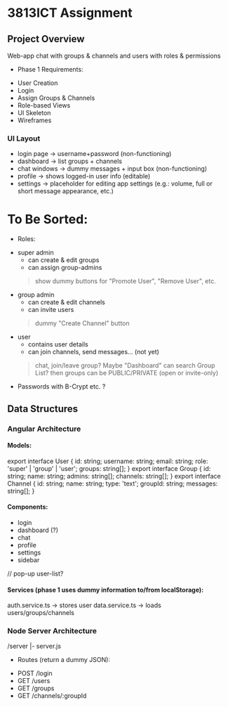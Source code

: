 # 3813ICT Assignment

## Project Overview
Web-app chat with groups & channels and users with roles & permissions

* Phase 1 Requirements:
- User Creation
- Login
- Assign Groups & Channels
- Role-based Views
- UI Skeleton
- Wireframes

### UI Layout
- login page -> username+password (non-functioning)
- dashboard -> list groups + channels
- chat windows -> dummy messages + input box (non-functioning)
- profile -> shows logged-in user info (editable)
- settings -> placeholder for editing app settings (e.g.: volume, full or short message appearance, etc.)

# To Be Sorted:
* Roles:
- super admin
    + can create & edit groups
    + can assign group-admins
    > show dummy buttons for "Promote User", "Remove User", etc.
- group admin
    + can create & edit channels
    + can invite users
    > dummy "Create Channel" button
- user
    - contains user details
    - can join channels, send messages... (not yet)
    > chat, join/leave group?
Maybe "Dashboard" can search Group List? 
then groups can be PUBLIC/PRIVATE
(open or invite-only)

* Passwords with B-Crypt etc. ? 
    
    
## Data Structures

### Angular Architecture

#### Models:
export interface User {
    id: string;
    username: string;
    email: string;
    role: 'super' | 'group' | 'user';
    groups: string[];
}
export interface Group {
    id: string;
    name: string;
    admins: string[];
    channels: string[];
}
export interface Channel {
    id: string;
    name: string;
    type: 'text';
    groupId: string;
    messages: string[];
}


#### Components:
- login
- dashboard (?)
- chat
- profile
- settings
- sidebar

// pop-up user-list?

#### Services  (phase 1 uses dummy information to/from localStorage):
auth.service.ts -> stores user
data.service.ts -> loads users/groups/channels


### Node Server Architecture
/server
|- server.js

* Routes (return a dummy JSON):
- POST /login
- GET /users
- GET /groups
- GET /channels/:groupId








